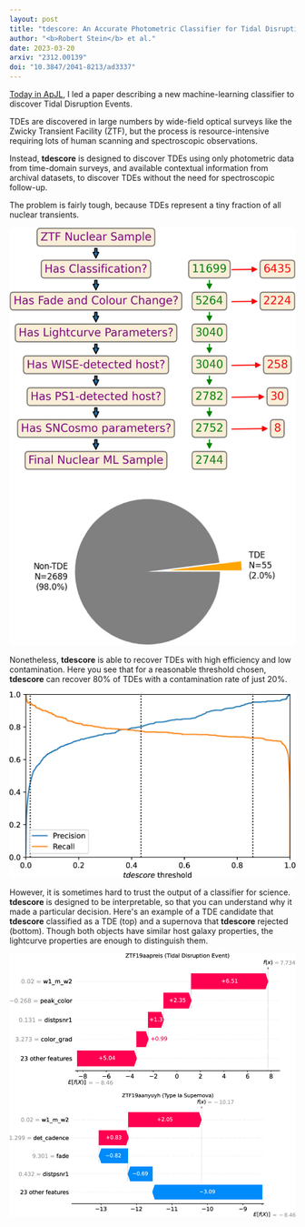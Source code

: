 ```yaml
---
layout: post
title: "tdescore: An Accurate Photometric Classifier for Tidal Disruption Events"
author: "<b>Robert Stein</b> et al."
date: 2023-03-20
arxiv: "2312.00139"
doi: "10.3847/2041-8213/ad3337"
---
```

[Today in ApJL](https://doi.org/10.3847/2041-8213/ad3337), I led a paper describing a new machine-learning classifier to discover Tidal Disruption Events. 

TDEs are discovered in large numbers by wide-field optical surveys like the Zwicky Transient Facility (ZTF), 
but the process is resource-intensive requiring lots of human scanning and spectroscopic observations.

Instead, **tdescore** is designed to discover TDEs using only photometric data from time-domain surveys, and available contextual information from archival datasets, to discover TDEs without the need for spectroscopic follow-up.

The problem is fairly tough, because TDEs represent a tiny fraction of all nuclear transients.

<img src="/images/research/tdescore/apjlad3337f2_hr.jpg" alt="apjlad3337f2_hr.jpg" class="center"/>

Nonetheless, **tdescore** is able to recover TDEs with high efficiency and low contamination.
Here you see that for a reasonable threshold chosen, **tdescore** can recover 80% of TDEs with a contamination rate of just 20%.

<img src="/images/research/tdescore/apjlad3337f3_hr.jpg" alt="apjlad3337f3_hr.jpg" class="center"/>

However, it is sometimes hard to trust the output of a classifier for science. **tdescore** is designed to be interpretable, so that you can understand why it made a particular decision.
Here's an example of a TDE candidate that **tdescore** classified as a TDE (top) and a supernova that **tdescore** rejected (bottom).
Though both objects have similar host galaxy properties, the lightcurve properties are enough to distinguish them.

<img src="/images/research/tdescore/apjlad3337f5_hr.jpg" alt="apjlad3337f5_hr.jpg" class="center"/>
